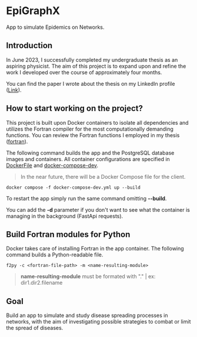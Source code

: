 # EpiGraphX
<!-- ![alt text](image url) -->

App to simulate Epidemics on Networks.

## Introduction

In June 2023, I successfully completed my undergraduate thesis as an aspiring physicist. The aim of this project is to expand upon and refine the work I developed over the course of approximately four months.

You can find the paper I wrote about the thesis on my LinkedIn profile
([Link](https://www.linkedin.com/in/arnau-perez-perez/)).


## How to start working on the project?

This project is built upon Docker containers to isolate all dependencies and utilizes the Fortran compiler for the most computationally demanding functions. You can review the Fortran functions I employed in my thesis ([fortran](./fortran)).

The following command builds the app and the PostgreSQL database images and containers. All container configurations are specified in [DockerFile](./Dockerfile.dev) and [docker-compose-dev](./docker-compose-dev.yml).
> In the near future, there will be a Docker Compose file for the client.
```
docker compose -f docker-compose-dev.yml up --build
```
To restart the app simply run the same command omitting **--build**.

You can add the **-d** parameter if you don't want to see what the container is managing in the background (FastApi requests).


## Build Fortran modules for Python
Docker takes care of installing Fortran in the app container. The following command builds a Python-readable file.
```
f2py -c <fortran-file-path> -m <name-resulting-module>
```
> **name-resulting-module** must be formated with "." | ex: dir1.dir2.filename

## Goal
Build an app to simulate and study disease spreading processes in networks, with the aim of investigating possible strategies to combat or limit the spread of diseases.
